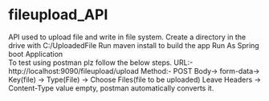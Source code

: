 # fileupload_API
API used to upload file and write in file system.
Create a directory in the drive with C:/UploadedFile
Run maven install to build the app
Run As Spring boot Application  
To test using postman plz follow the below steps.
URL:- http://localhost:9090/fileupload/upload
Method:- POST
Body-> form-data-> Key(file) -> Type(File) -> Choose Files(file to be uploaded)
Leave Headers -> Content-Type value empty, postman automatically converts it. 
